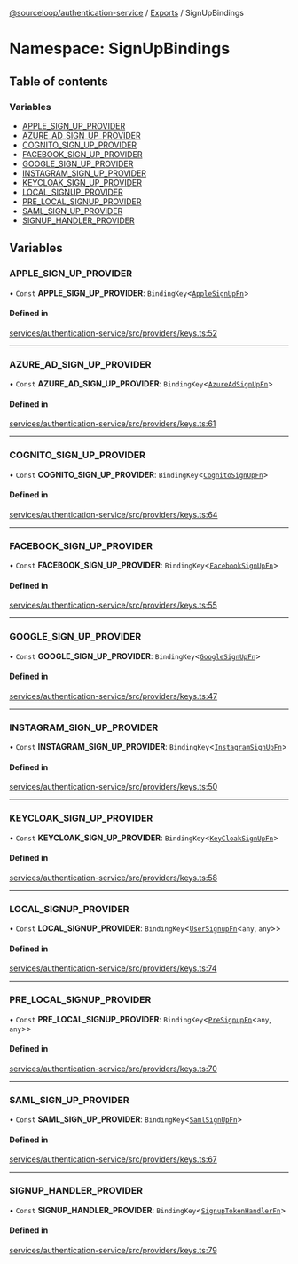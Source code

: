[@sourceloop/authentication-service](../README.md) / [Exports](../modules.md) / SignUpBindings

# Namespace: SignUpBindings

## Table of contents

### Variables

- [APPLE\_SIGN\_UP\_PROVIDER](SignUpBindings.md#apple_sign_up_provider)
- [AZURE\_AD\_SIGN\_UP\_PROVIDER](SignUpBindings.md#azure_ad_sign_up_provider)
- [COGNITO\_SIGN\_UP\_PROVIDER](SignUpBindings.md#cognito_sign_up_provider)
- [FACEBOOK\_SIGN\_UP\_PROVIDER](SignUpBindings.md#facebook_sign_up_provider)
- [GOOGLE\_SIGN\_UP\_PROVIDER](SignUpBindings.md#google_sign_up_provider)
- [INSTAGRAM\_SIGN\_UP\_PROVIDER](SignUpBindings.md#instagram_sign_up_provider)
- [KEYCLOAK\_SIGN\_UP\_PROVIDER](SignUpBindings.md#keycloak_sign_up_provider)
- [LOCAL\_SIGNUP\_PROVIDER](SignUpBindings.md#local_signup_provider)
- [PRE\_LOCAL\_SIGNUP\_PROVIDER](SignUpBindings.md#pre_local_signup_provider)
- [SAML\_SIGN\_UP\_PROVIDER](SignUpBindings.md#saml_sign_up_provider)
- [SIGNUP\_HANDLER\_PROVIDER](SignUpBindings.md#signup_handler_provider)

## Variables

### APPLE\_SIGN\_UP\_PROVIDER

• `Const` **APPLE\_SIGN\_UP\_PROVIDER**: `BindingKey`<[`AppleSignUpFn`](../interfaces/AppleSignUpFn.md)\>

#### Defined in

[services/authentication-service/src/providers/keys.ts:52](https://github.com/sourcefuse/loopback4-microservice-catalog/blob/6c16af104/services/authentication-service/src/providers/keys.ts#L52)

___

### AZURE\_AD\_SIGN\_UP\_PROVIDER

• `Const` **AZURE\_AD\_SIGN\_UP\_PROVIDER**: `BindingKey`<[`AzureAdSignUpFn`](../interfaces/AzureAdSignUpFn.md)\>

#### Defined in

[services/authentication-service/src/providers/keys.ts:61](https://github.com/sourcefuse/loopback4-microservice-catalog/blob/6c16af104/services/authentication-service/src/providers/keys.ts#L61)

___

### COGNITO\_SIGN\_UP\_PROVIDER

• `Const` **COGNITO\_SIGN\_UP\_PROVIDER**: `BindingKey`<[`CognitoSignUpFn`](../interfaces/CognitoSignUpFn.md)\>

#### Defined in

[services/authentication-service/src/providers/keys.ts:64](https://github.com/sourcefuse/loopback4-microservice-catalog/blob/6c16af104/services/authentication-service/src/providers/keys.ts#L64)

___

### FACEBOOK\_SIGN\_UP\_PROVIDER

• `Const` **FACEBOOK\_SIGN\_UP\_PROVIDER**: `BindingKey`<[`FacebookSignUpFn`](../interfaces/FacebookSignUpFn.md)\>

#### Defined in

[services/authentication-service/src/providers/keys.ts:55](https://github.com/sourcefuse/loopback4-microservice-catalog/blob/6c16af104/services/authentication-service/src/providers/keys.ts#L55)

___

### GOOGLE\_SIGN\_UP\_PROVIDER

• `Const` **GOOGLE\_SIGN\_UP\_PROVIDER**: `BindingKey`<[`GoogleSignUpFn`](../interfaces/GoogleSignUpFn.md)\>

#### Defined in

[services/authentication-service/src/providers/keys.ts:47](https://github.com/sourcefuse/loopback4-microservice-catalog/blob/6c16af104/services/authentication-service/src/providers/keys.ts#L47)

___

### INSTAGRAM\_SIGN\_UP\_PROVIDER

• `Const` **INSTAGRAM\_SIGN\_UP\_PROVIDER**: `BindingKey`<[`InstagramSignUpFn`](../interfaces/InstagramSignUpFn.md)\>

#### Defined in

[services/authentication-service/src/providers/keys.ts:50](https://github.com/sourcefuse/loopback4-microservice-catalog/blob/6c16af104/services/authentication-service/src/providers/keys.ts#L50)

___

### KEYCLOAK\_SIGN\_UP\_PROVIDER

• `Const` **KEYCLOAK\_SIGN\_UP\_PROVIDER**: `BindingKey`<[`KeyCloakSignUpFn`](../interfaces/KeyCloakSignUpFn.md)\>

#### Defined in

[services/authentication-service/src/providers/keys.ts:58](https://github.com/sourcefuse/loopback4-microservice-catalog/blob/6c16af104/services/authentication-service/src/providers/keys.ts#L58)

___

### LOCAL\_SIGNUP\_PROVIDER

• `Const` **LOCAL\_SIGNUP\_PROVIDER**: `BindingKey`<[`UserSignupFn`](../interfaces/UserSignupFn.md)<`any`, `any`\>\>

#### Defined in

[services/authentication-service/src/providers/keys.ts:74](https://github.com/sourcefuse/loopback4-microservice-catalog/blob/6c16af104/services/authentication-service/src/providers/keys.ts#L74)

___

### PRE\_LOCAL\_SIGNUP\_PROVIDER

• `Const` **PRE\_LOCAL\_SIGNUP\_PROVIDER**: `BindingKey`<[`PreSignupFn`](../interfaces/PreSignupFn.md)<`any`, `any`\>\>

#### Defined in

[services/authentication-service/src/providers/keys.ts:70](https://github.com/sourcefuse/loopback4-microservice-catalog/blob/6c16af104/services/authentication-service/src/providers/keys.ts#L70)

___

### SAML\_SIGN\_UP\_PROVIDER

• `Const` **SAML\_SIGN\_UP\_PROVIDER**: `BindingKey`<[`SamlSignUpFn`](../interfaces/SamlSignUpFn.md)\>

#### Defined in

[services/authentication-service/src/providers/keys.ts:67](https://github.com/sourcefuse/loopback4-microservice-catalog/blob/6c16af104/services/authentication-service/src/providers/keys.ts#L67)

___

### SIGNUP\_HANDLER\_PROVIDER

• `Const` **SIGNUP\_HANDLER\_PROVIDER**: `BindingKey`<[`SignupTokenHandlerFn`](../interfaces/SignupTokenHandlerFn.md)\>

#### Defined in

[services/authentication-service/src/providers/keys.ts:79](https://github.com/sourcefuse/loopback4-microservice-catalog/blob/6c16af104/services/authentication-service/src/providers/keys.ts#L79)
